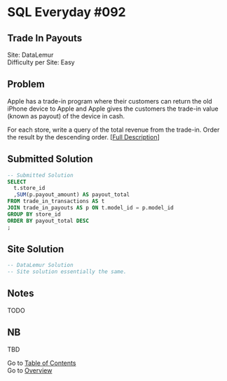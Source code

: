 # SQL Everyday \#092

## Trade In Payouts

Site: DataLemur\
Difficulty per Site: Easy

## Problem

Apple has a trade-in program where their customers can return the old iPhone device to Apple and Apple gives the customers the trade-in value (known as payout) of the device in cash.

For each store, write a query of the total revenue from the trade-in. Order the result by the descending order. [[Full Description](https://datalemur.com/questions/trade-in-payouts)]

## Submitted Solution

```sql
-- Submitted Solution
SELECT
  t.store_id
  ,SUM(p.payout_amount) AS payout_total
FROM trade_in_transactions AS t 
JOIN trade_in_payouts AS p ON t.model_id = p.model_id
GROUP BY store_id
ORDER BY payout_total DESC
;
```

## Site Solution

```sql
-- DataLemur Solution 
-- Site solution essentially the same.
```

## Notes

TODO

## NB

TBD

Go to [Table of Contents](/README.md#contents)\
Go to [Overview](/README.md)
